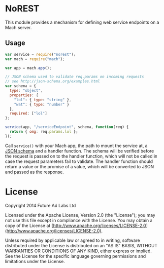 NoREST
======

This module provides a mechanism for defining web service endpoints on
a Mach server.

## Usage

```js
var service = require("norest");
var mach = require("mach");

var app = mach.app();

// JSON schema used to validate req.params on incoming requests
// see http://json-schema.org/examples.html
var schema = {
  type: "object",
  properties: {
    "lol": { type: "string" },
    "wat": { type: "number" }
  },
  required: ["lol"]
};

service(app, "/serviceEndpoint", schema, function(req) {
  return { omg: req.params.lol };
});
```

Call `service()` with your Mach app, the path to mount the service at,
a [JSON schema](http://json-schema.org/examples.html) and a handler
function. The schema will be verified before the request is passed on
to the handler function, which will not be called in case the request
parameters fail to validate. The handler function should return a
value or the promise of a value, which will be converted to JSON and
passed as the response.

# License

Copyright 2014 Future Ad Labs Ltd

Licensed under the Apache License, Version 2.0 (the "License"); you
may not use this file except in compliance with the License. You may
obtain a copy of the License at
[http://www.apache.org/licenses/LICENSE-2.0](http://www.apache.org/licenses/LICENSE-2.0).

Unless required by applicable law or agreed to in writing, software
distributed under the License is distributed on an "AS IS" BASIS,
WITHOUT WARRANTIES OR CONDITIONS OF ANY KIND, either express or
implied. See the License for the specific language governing
permissions and limitations under the License.

